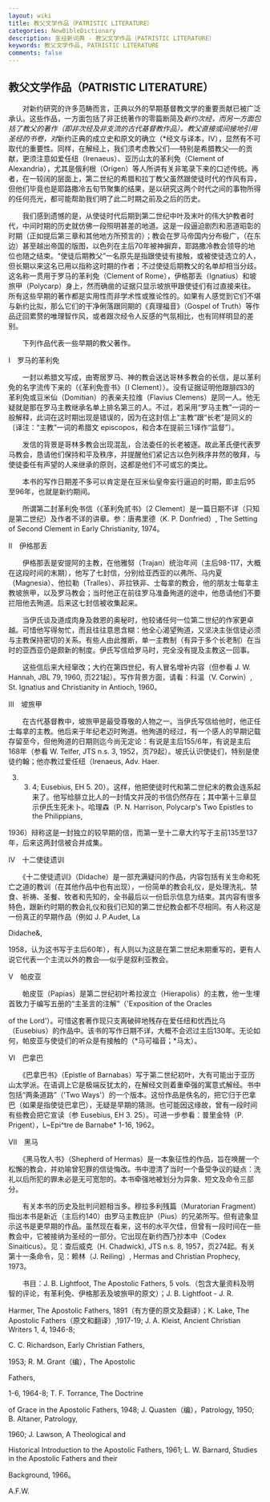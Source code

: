 ```yaml
---
layout: wiki
title: 教父文学作品（PATRISTIC LITERATURE）
categories: NewBibleDictionary
description: 圣经新词典 - 教父文学作品（PATRISTIC LITERATURE）
keywords: 教父文学作品, PATRISTIC LITERATURE
comments: false
---
```


## 教父文学作品（PATRISTIC LITERATURE）

　　对新约研究的许多范畴而言，正典以外的早期基督教文学的重要贡献已被广泛承认。这些作品，一方面包括了非正统著作的零篇断简及*新约次经，而另一方面包括了教父的著作（即非次经及非支流的古代基督教作品）。教父直接或间接地引用圣经的书卷，对*新约正典的成立史和原文的确立（*经文与译本，IV），显然有不可取代的重要性。同样，在解经上，我们须考虑教父们──特别是希腊教父──的贡献，更须注意如爱任纽（Irenaeus）、亚历山太的革利免（Clement of Alexandria），尤其是俄利根（Origen）等人所讲有关非笔录下来的口述传统。再者，在一较阔的层面上，第二世纪的希腊和拉丁教父虽然跟使徒时代的作风有异，但他们毕竟也是耶路撒冷五旬节聚集的结果，是以研究这两个时代之间的事物所得的任何亮光，都可能帮助我们明了此二时期之前及之后的历史。

　　我们感到遗憾的是，从使徒时代后期到第二世纪中叶及末叶的伟大护教者时代，中间时期的历史就仿佛一段照明甚差的地道。这是一段逼迫剧烈和恶道昭彰的时期（正如提后第三章和其他地方所预言的）；教会在罗马帝国内分布极广，（在东边）甚至越出帝国的版图，以色列在主后70年被神摒弃，耶路撒冷教会领导的地位也随之结束。“使徒后期教父”一名原先是指跟使徒有接触，或被使徒选立的人，但长期以来这名已用以指称这时期的作者；不过使徒后期教父的名单却相当分歧。这名称一贯用于罗马的革利免（Clement of Rome），伊格那丢（Ignatius）和坡旅甲（Polycarp）身上，然而确凿的证据只显示坡旅甲跟使徒们有过直接来往。所有这些早期的著作都是实用性而非学术性或推论性的。如果有人感觉到它们不堪与新约比拟，那么它们的干净俐落跟同期的《真理福音》（Gospel of Truth）等作品迂回累赘的唯理智作风，或者跟次经令人反感的气氛相比，也有同样明显的差别。

　　下列作品代表一些早期的教父著作。

Ⅰ　罗马的革利免

　　一封以希腊文写成，由寄居罗马、神的教会送达哥林多教会的长信，是以革利免的名字流传下来的（《革利免壹书》〔I Clement〕）。没有证据证明他跟腓四3的革利免或豆米仙（Domitian）的表亲夫拉维（Flavius Clemens）是同一人。他无疑就是那在罗马主教继承名单上排名第三的人。不过，若采用“罗马主教”一词的一般解释，此词在这时期出现是错误的，因为在这封信上“主教”跟“长老”是同义的〔译注：“主教”一词的希腊文 episcopos，和合本在提前三1译作“监督”〕。

　　发信的背景是哥林多教会出现混乱，合法委任的长老被逐。故此革氏便代表罗马教会，恳请他们保持和平及秩序，并提醒他们紧记古以色列秩序井然的敬拜，与使徒委任有声望的人来继承的原则，这都是他们不可或忘的类比。

　　本书的写作日期差不多可以肯定是在豆米仙皇帝妄行逼迫的时期，即主后95至96年，也就是新约期间。

　　所谓第二封革利免书信（《革利免贰书》〔2 Clement〕是一篇日期不详（只知是第二世纪）及作者不详的讲章。参：唐弗里德（K. P. Donfried）, The Setting of Second Clement in Early Christianity, 1974。

Ⅱ　伊格那丢

　　伊格那丢是安提阿的主教，在他雅努（Trajan）统治年间（主后98-117，大概在这段时间的末期），他写了七封信，分别给亚西亚的以弗所、马内夏（Magnesia）、他拉勒（Tralles）、非拉铁非、士每拿的教会，他的朋友士每拿主教坡旅甲，以及罗马教会；当时他正在前往罗马准备殉道的途中，他恳请他们不要拦阻他去殉道。后来这七封信被收集起来。

　　当伊氏谈及道成肉身及救恩的奥秘时，他较诸任何一位第二世纪的作家更卓越。可惜他写得匆忙，而且往往意思含糊：他全心渴望殉道，又坚决主张信徒必须与主教保持密切的关系。有些人由此推断，单一主教制（有异于多个长老制）在当时的亚西亚仍是颇新的制度。伊氏写信给罗马时，完全没有提及主教这一回事。

　　这些信后来大经窜改；大约在第四世纪，有人冒名增补内容（但参看 J. W. Hannah, JBL 79, 1960, 页221起）。写作背景方面，请看：科温（V. Corwin）, St. Ignatius and Christianity in Antioch, 1960。

Ⅲ　坡旅甲

　　在古代基督教中，坡旅甲是最受尊敬的人物之一。当伊氏写信给他时，他正任士每拿的主教。他后来于年纪老迈时殉道。他殉道的经过，有一个感人的早期记载存留至今，但他殉道的日期则迄今尚无定论：有说是主后155/6年，有说是主后168年（参看 W. Telfer, JTS n.s. 3, 1952，页79起）。坡氏认识使徒们，特别是使徒约翰；他亦教过爱任纽（Irenaeus, Adv. Haer.

3. 3. 4; Eusebius, EH 5. 20）。这样，他把使徒时代和第二世纪末的教会连系起来了。他写给腓立比人的一封情文并茂的书信仍然存在；其中第十三章显示伊氏生死未卜。哈理森（P. N. Harrison, Polycarp's Two Epistles to the Philippians,

1936）辩称这是一封独立的较早期的信，而第一至十二章大约写于主前135至137年，后来这两封信被合并成集。

Ⅳ　十二使徒遗训

　　《十二使徒遗训》（Didache）是一部充满疑问的作品，内容包括有关生命和死亡之道的教训（在其他作品中也有出现），一份简单的教会礼仪，是处理洗礼、禁食、祈祷、圣餐、牧者和先知的，全书最后以一份启示信息为结束。其内容有很多特色，跟新约时期的教会礼仪和我们已知的第二世纪教会都不尽相同。有人称这是一份真正的早期作品（例如 J. P.Audet, La

Didache&,

1958，认为这书写于主后60年），有人则以为这是在第二世纪末期重写的，更有人说它代表一个主流以外的教会──似乎是叙利亚教会。

Ⅴ　帕皮亚

　　帕皮亚（Papias）是第二世纪初叶希拉波立（Hierapolis）的主教，他一生埋首致力于编写五册的“主圣言的注解”（'Exposition of the Oracles

of the Lord'）。可惜这套著作现只支离破碎地残存在爱任纽和优西比乌（Eusebius）的作品中。该书的写作日期不详，大概不会迟过主后130年。无论如何，帕皮亚与使徒们的听众是有接触的（*马可福音；*马太）。

Ⅵ　巴拿巴

　　《巴拿巴书》（Epistle of Barnabas）写于第二世纪初叶，大有可能出于亚历山太学派。在语调上它是极端反犹太的，在解经文则着重牵强的寓意式解经。书中包括“两条道路”（'Two Ways'）的一个版本。这份作品是佚名的，把它归于巴拿巴（如果是指使徒巴拿巴），无疑是早期的猜测。也可能因这缘故，曾有一段时间有些教会把它宣读（参 Eusebius, EH 3. 25）。可进一步参看：普里金特（P. Prigent），L~Epi^tre de Barnabe* 1-16, 1962。

Ⅶ　黑马

　　《黑马牧人书》（Shepherd of Hermas）是一本象征性的作品，旨在唤醒一个松懈的教会，并劝喻曾犯罪的信徒悔改。书中澄清了当时一个备受争议的疑点：洗礼以后所犯的罪未必是无可宽恕的。本书牵强地被划分为异象、短文及命令三部分。

　　有关本书的历史及批判问题相当多。穆拉多利残篇（Muratorian Fragment）指出本书是新近（主后约140）由罗马主教庇护（Pius）的兄弟所写。但有迹象显示这书是更早期的作品。虽然现在看来，这书的水平欠佳，但曾有一段时间在一些教会中，它被接纳为圣经的一部分。它出现在新约西乃抄本中（Codex Sinaiticus）。见：查后威克（H. Chadwick), JTS n.s. 8, 1957，页274起。有关第十一条命令，见：赖林（J. Reiling）, Hermas and Christian Prophecy, 1973。

　　书目：J. B. Lightfoot, The Apostolic Fathers, 5 vols.（包含大量资料及明智的评论，有革利免、伊格那丢及坡旅甲的原文）；J. B. Lightfoot - J. R.

Harmer, The Apostolic Fathers, 1891（有方便的原文及翻译）；K. Lake, The Apostolic Fathers（原文和翻译）,1917-19; J. A. Kleist, Ancient Christian Writers 1, 4, 1946-8;

C. C. Richardson, Early Christian Fathers,

1953; R. M. Grant（编），The Apostolic

Fathers,

1-6, 1964-8; T. F. Torrance, The Doctrine

of Grace in the Apostolic Fathers, 1948; J. Quasten（编），Patrology, 1950; B. Altaner, Patrology,

1960; J. Lawson, A Theological and

Historical Introduction to the Apostolic Fathers, 1961; L. W. Barnard, Studies in the Apostolic Fathers and their

Background, 1966。

A.F.W.








